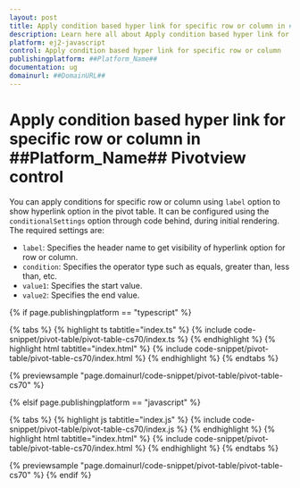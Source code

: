 ```yaml
---
layout: post
title: Apply condition based hyper link for specific row or column in ##Platform_Name## Pivotview control | Syncfusion
description: Learn here all about Apply condition based hyper link for specific row or column in Syncfusion ##Platform_Name## Pivotview control of Syncfusion Essential JS 2 and more.
platform: ej2-javascript
control: Apply condition based hyper link for specific row or column 
publishingplatform: ##Platform_Name##
documentation: ug
domainurl: ##DomainURL##
---
```


# Apply condition based hyper link for specific row or column in ##Platform_Name## Pivotview control

You can apply conditions for specific row or column using `label` option to show hyperlink option in the pivot table. It can be configured using the `conditionalSettings` option through code behind, during initial rendering. The required settings are:

* `label`: Specifies the header name to get visibility of hyperlink option for row or column.
* `condition`: Specifies the operator type such as equals, greater than, less than, etc.
* `value1`: Specifies the start value.
* `value2`: Specifies the end value.

{% if page.publishingplatform == "typescript" %}

 {% tabs %}
{% highlight ts tabtitle="index.ts" %}
{% include code-snippet/pivot-table/pivot-table-cs70/index.ts %}
{% endhighlight %}
{% highlight html tabtitle="index.html" %}
{% include code-snippet/pivot-table/pivot-table-cs70/index.html %}
{% endhighlight %}
{% endtabs %}
        
{% previewsample "page.domainurl/code-snippet/pivot-table/pivot-table-cs70" %}

{% elsif page.publishingplatform == "javascript" %}

{% tabs %}
{% highlight js tabtitle="index.js" %}
{% include code-snippet/pivot-table/pivot-table-cs70/index.js %}
{% endhighlight %}
{% highlight html tabtitle="index.html" %}
{% include code-snippet/pivot-table/pivot-table-cs70/index.html %}
{% endhighlight %}
{% endtabs %}

{% previewsample "page.domainurl/code-snippet/pivot-table/pivot-table-cs70" %}
{% endif %}
